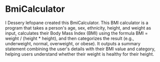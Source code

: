 # BmiCalculator
I Dessery lefopane created this BmiCalculator.
This BMI calculator is a program that takes a person's age, sex, ethnicity, height, and weight as input, calculates their Body Mass Index (BMI) using the formula BMI = weight / (height * height), and then categorizes the result (e.g., underweight, normal, overweight, or obese).
It outputs a summary statement combining the user's details with their BMI value and category, helping users understand whether their weight is healthy for their height.
